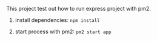 This project test out how to run express project with pm2.

1. install dependencies: `npm install`

2. start process with pm2: `pm2 start app`